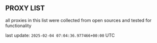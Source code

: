 ## PROXY LIST

all proxies in this list were collected from open sources and tested for functionality

last update: `2025-02-04 07:04:36.977466+00:00` UTC